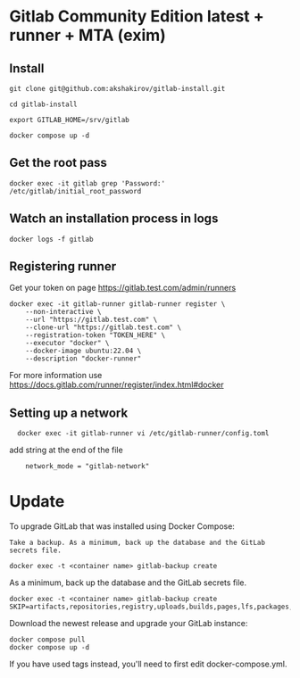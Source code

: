 # Gitlab Community Edition latest + runner + MTA (exim)

## Install
```
git clone git@github.com:akshakirov/gitlab-install.git

cd gitlab-install

export GITLAB_HOME=/srv/gitlab

docker compose up -d
```

## Get the root pass
```
docker exec -it gitlab grep 'Password:' /etc/gitlab/initial_root_password
```

## Watch an installation process in logs
```
docker logs -f gitlab
```

## Registering runner
Get your token on page https://gitlab.test.com/admin/runners

```
docker exec -it gitlab-runner gitlab-runner register \
	--non-interactive \
	--url "https://gitlab.test.com" \
	--clone-url "https://gitlab.test.com" \
	--registration-token "TOKEN_HERE" \
	--executor "docker" \
	--docker-image ubuntu:22.04 \
	--description "docker-runner"
```
For more information use https://docs.gitlab.com/runner/register/index.html#docker
 


## Setting up a network
```
  docker exec -it gitlab-runner vi /etc/gitlab-runner/config.toml
```
add string at the end of the file
```
    network_mode = "gitlab-network"
```

# Update
To upgrade GitLab that was installed using Docker Compose:

    Take a backup. As a minimum, back up the database and the GitLab secrets file.
```
docker exec -t <container name> gitlab-backup create
```
As a minimum, back up the database and the GitLab secrets file.
```
docker exec -t <container name> gitlab-backup create SKIP=artifacts,repositories,registry,uploads,builds,pages,lfs,packages,terraform_state
```

Download the newest release and upgrade your GitLab instance:
```
docker compose pull
docker compose up -d
```

If you have used tags instead, you'll need to first edit docker-compose.yml.
